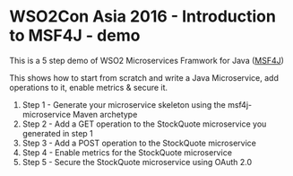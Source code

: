 # WSO2Con Asia 2016 - Introduction to MSF4J - demo

This is a 5 step demo of WSO2 Microservices Framwork for Java ([MSF4J](https://github.com/wso2/msf4j))

This shows how to start from scratch and write a Java Microservice, add operations to it, enable metrics & secure it.

1. Step 1 - Generate your microservice skeleton using the msf4j-microservice Maven archetype
2. Step 2 - Add a GET operation to the StockQuote microservice you generated in step 1
3. Step 3 - Add a POST operation to the StockQuote microservice
4. Step 4 - Enable metrics for the StockQuote microservice
5. Step 5 - Secure the StockQuote microservice using OAuth 2.0

